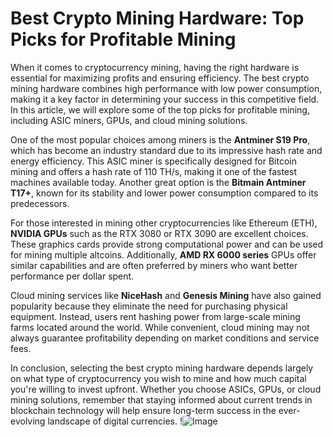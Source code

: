 # Best Crypto Mining Hardware: Top Picks for Profitable Mining

When it comes to cryptocurrency mining, having the right hardware is essential for maximizing profits and ensuring efficiency. The best crypto mining hardware combines high performance with low power consumption, making it a key factor in determining your success in this competitive field. In this article, we will explore some of the top picks for profitable mining, including ASIC miners, GPUs, and cloud mining solutions.

One of the most popular choices among miners is the **Antminer S19 Pro**, which has become an industry standard due to its impressive hash rate and energy efficiency. This ASIC miner is specifically designed for Bitcoin mining and offers a hash rate of 110 TH/s, making it one of the fastest machines available today. Another great option is the **Bitmain Antminer T17+**, known for its stability and lower power consumption compared to its predecessors.

For those interested in mining other cryptocurrencies like Ethereum (ETH), **NVIDIA GPUs** such as the RTX 3080 or RTX 3090 are excellent choices. These graphics cards provide strong computational power and can be used for mining multiple altcoins. Additionally, **AMD RX 6000 series** GPUs offer similar capabilities and are often preferred by miners who want better performance per dollar spent.

Cloud mining services like **NiceHash** and **Genesis Mining** have also gained popularity because they eliminate the need for purchasing physical equipment. Instead, users rent hashing power from large-scale mining farms located around the world. While convenient, cloud mining may not always guarantee profitability depending on market conditions and service fees.

In conclusion, selecting the best crypto mining hardware depends largely on what type of cryptocurrency you wish to mine and how much capital you're willing to invest upfront. Whether you choose ASICs, GPUs, or cloud mining solutions, remember that staying informed about current trends in blockchain technology will help ensure long-term success in the ever-evolving landscape of digital currencies. !![Image](https://github.com/user-attachments/assets/057c907c-805e-4310-a052-f5031067f3de)